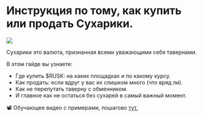 # Инструкция по тому, как купить или продать Сухарики. 

![](1.2x.jpg)

Сухарики это валюта, признанная всеми уважающими себя тавернами.

В этом гайде вы узнаете:

* Где купить $RUSK: на каких площадках и по какому курсу.
* Как продать: если вдруг у вас их слишком много (что вряд ли).
* Как не перепутать таверну с обменником.
* И главное как не остаться без сухарей в самый важный момент.

📽 Обучающее видео с примерами, пошагово [тут.](https://t.me/NIKITIN_live23/191)